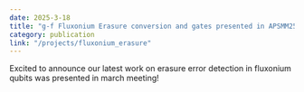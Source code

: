 ```yaml
---
date: 2025-3-18
title: "g-f Fluxonium Erasure conversion and gates presented in APSMM25"
category: publication
link: "/projects/fluxonium_erasure"
---
```


Excited to announce our latest work on erasure error detection in fluxonium qubits was presented in march meeting!